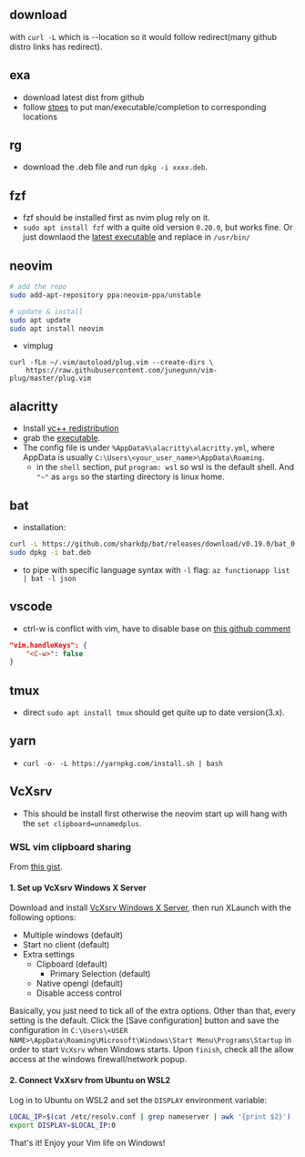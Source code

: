 ## download
with `curl -L` which is --location so it would follow redirect(many github distro links has redirect).

## exa
* download latest dist from github
* follow [stpes](https://the.exa.website/install/linux) to put man/executable/completion to corresponding locations

## rg
* download the .deb file and run `dpkg -i xxxx.deb`.

## fzf
* fzf should be installed first as nvim plug rely on it.
* `sudo apt install fzf` with a quite old version `0.20.0`, but works fine. Or just downlaod the [latest executable](https://github.com/junegunn/fzf/releases?page=1) and replace in `/usr/bin/`


## neovim
```bash
# add the repo
sudo add-apt-repository ppa:neovim-ppa/unstable

# update & install
sudo apt update
sudo apt install neovim
```
* vimplug
```
curl -fLo ~/.vim/autoload/plug.vim --create-dirs \
    https://raw.githubusercontent.com/junegunn/vim-plug/master/plug.vim
```

## alacritty
* Install [vc++ redistribution](https://docs.microsoft.com/en-us/cpp/windows/latest-supported-vc-redist?view=msvc-170)
* grab the [executable](https://github.com/alacritty/alacritty/releases).
* The config file is under `%AppData%\alacritty\alacritty.yml`, where AppData is usually `C:\Users\<your_user_name>\AppData\Roaming`.
    * in the `shell` section, put `program: wsl` so wsl is the default shell. And `"~"` as `args` so the starting directory is linux home.

## bat
* installation:
```bash
curl -L https://github.com/sharkdp/bat/releases/download/v0.19.0/bat_0.19.0_amd64.deb --output bat.deb
sudo dpkg -i bat.deb

```
* to pipe with specific language syntax with `-l` flag: `az functionapp list | bat -l json`


## vscode
* ctrl-w is conflict with vim, have to disable base on [this github comment](https://github.com/VSCodeVim/Vim/issues/2056#issuecomment-334899171)
```json
"vim.handleKeys": {
    "<C-w>": false
}
```

## tmux
* direct `sudo apt install tmux` should get quite up to date version(3.x).

## yarn
* `curl -o- -L https://yarnpkg.com/install.sh | bash`

## VcXsrv
* This should be install first otherwise the neovim start up will hang with the `set clipboard=unnamedplus`.
### WSL vim clipboard sharing
From [this gist](https://gist.github.com/necojackarc/02c3c81e1525bb5dc3561f378e921541).
#### 1. Set up VcXsrv Windows X Server

Download and install [VcXsrv Windows X Server](https://sourceforge.net/projects/vcxsrv/),
then run XLaunch with the following options:

* Multiple windows (default)
* Start no client (default)
* Extra settings
  * Clipboard (default)
    * Primary Selection (default)
  * Native opengl (default)
  * Disable access control

Basically, you just need to tick all of the extra options. Other than that, every setting is the default.
Click the [Save configuration] button and save the configuration in `C:\Users\<USER NAME>\AppData\Roaming\Microsoft\Windows\Start Menu\Programs\Startup` in order to start `VcXsrv` when Windows starts.
Upon `finish`, check all the allow access at the windows firewall/network popup.

#### 2. Connect VxXsrv from Ubuntu on WSL2
Log in to Ubuntu on WSL2 and set the `DISPLAY` environment variable:

```bash
LOCAL_IP=$(cat /etc/resolv.conf | grep nameserver | awk '{print $2}')
export DISPLAY=$LOCAL_IP:0
```

That's it! Enjoy your Vim life on Windows!

